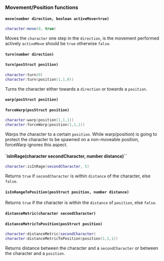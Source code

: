 ### Movement/Position functions

#### `move(number direction, boolean activeMove=true)`

```lua
character:move(0, true)
```
Moves the `character` one step in the `direction`, is the movement performed
actively `activeMove` should be `true` otherwise `false`.

#### `turn(number direction)`
#### `turn(posStruct position)`

```lua
character:turn(0)
character:turn(position(1,1,0))
```
Turns the character either towards a `direction` or towards a `position`.

#### `warp(posStruct position)`
#### `forceWarp(posStruct position)`
```lua
character:warp(position(1,1,1))
character:forceWarp(position(1,1,1))
```
Warps the character to a certain `position`. While warp(position)
is going to protect the character to be spawned on a non-moveable position,
forceWarp ignores this aspect.

#### `isInRage(character secondCharacter, number distance)``
```lua
character:isInRage(secondCharacter, 5)
```
Returns `true` if `secondCharacter` is within `distance` of the character, else `false`.

#### `isInRangeToPosition(posStruct position, number distance)`

Returns `true` if the character is within the `distance` of `position`, else `false`.

#### `distanceMetric(character secondCharacter)`
#### `distanceMetricToPosition(posStruct position)`
```lua
character:distanceMetric(secondCharacter)
character:distanceMetricToPosition(position(1,1,1))
```

Returns distance between the character and a `secondCharacter`
or between the character and a `position`.
